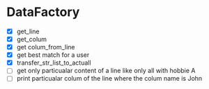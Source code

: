 # DataFactory

- [x] get_line
- [x] get_colum
- [x] get colum_from_line
- [x] get best match for a user
- [x] transfer_str_list_to_actuall
- [ ] get only particualar content of a line like only all with hobbie A
- [ ] print particualar colum of the line where the colum name is John
